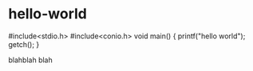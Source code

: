 # hello-world
#include<stdio.h>
#include<conio.h>
void main()
{
printf("hello world");
getch();
}


blahblah blah
